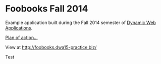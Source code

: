 # Foobooks Fall 2014

Example application built during the Fall 2014 semester of [Dynamic Web Applications](http://dwa15.com).

[Plan of action...](https://docs.google.com/a/susanbuck.net/document/d/1m-pT1zqnEjWtaWq74pjYDkpwBnEyMsoEpna28pjTSpE/edit)

View at <http://foobooks.dwa15-practice.biz/>

Test

